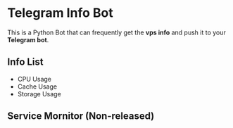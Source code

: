 # Telegram Info Bot
This is a Python Bot that can frequently get the **vps info** and push it to your **Telegram bot**.

## Info List
- CPU Usage
- Cache Usage
- Storage Usage

## Service Mornitor (Non-released)